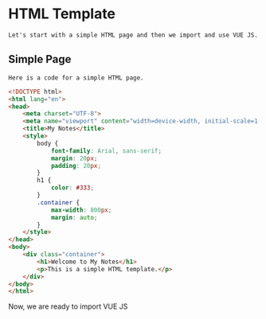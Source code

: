 # HTML Template
    Let's start with a simple HTML page and then we import and use VUE JS.

## Simple Page
    Here is a code for a simple HTML page.
```html
<!DOCTYPE html>
<html lang="en">
<head>
    <meta charset="UTF-8">
    <meta name="viewport" content="width=device-width, initial-scale=1.0">
    <title>My Notes</title>
    <style>
        body {
            font-family: Arial, sans-serif;
            margin: 20px;
            padding: 20px;
        }
        h1 {
            color: #333;
        }
        .container {
            max-width: 800px;
            margin: auto;
        }
    </style>
</head>
<body>
    <div class="container">
        <h1>Welcome to My Notes</h1>
        <p>This is a simple HTML template.</p>
    </div>
</body>
</html> 
```

Now, we are ready to import VUE JS